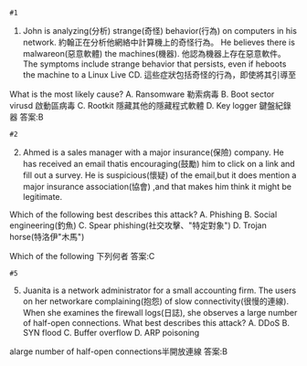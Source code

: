 #
```
#1
```
1. John is analyzing(分析) strange(奇怪) behavior(行為) on computers in his network. 
 約翰正在分析他網絡中計算機上的奇怪行為。
He believes there is malwareon(惡意軟體) the machines(機器). 
他認為機器上存在惡意軟件。
The symptoms include strange behavior that persists, even if heboots the machine to a Linux Live CD.
這些症狀包括奇怪的行為，即使將其引導至

What is the most likely cause?
A. Ransomware
勒索病毒
B. Boot sector virusd
啟動區病毒
C. Rootkit
隱藏其他的隱藏程式軟體
D. Key logger
鍵盤紀錄器
答案:B
```
#2
```
2. Ahmed is a sales manager with a major insurance(保險) company. 
He has received an email thatis encouraging(鼓勵) him to click on a link and fill out a survey. 
He is suspicious(懷疑) of the email,but it does mention a major insurance association(協會)
,and that makes him think it might be
legitimate. 

Which of the following best describes this attack?
A. Phishing
B. Social engineering(釣魚)
C. Spear phishing(社交攻擊、"特定對象")
D. Trojan horse(特洛伊"木馬")

Which of the following 下列何者
答案:C
```
#5
```
5. Juanita is a network administrator for a small accounting firm. 
The users on her networkare complaining(抱怨) of slow connectivity(很慢的連線). 
When she examines the firewall logs(日誌), she observes a large number of half-open connections. 
What best describes this attack?
A. DDoS
B. SYN flood
C. Buffer overflow
D. ARP poisoning

alarge number of half-open connections半開放連線
答案:B
```
